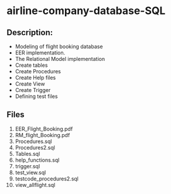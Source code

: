 # airline-company-database-SQL

## Description:
- Modeling of flight booking database
- EER implementation.
- The Relational Model implementation
- Create tables
- Create Procedures
- Create Help files
- Create View
- Create Trigger
 - Defining test files



## Files
1. EER_Flight_Booking.pdf
2. RM_flight_Booking.pdf
3. Procedures.sql
4. Procedures2.sql
5. Tables.sql
6. help_functions.sql
7. trigger.sql
8. test_view.sql
9. testcode_procedures2.sql
10. view_allflight.sql
